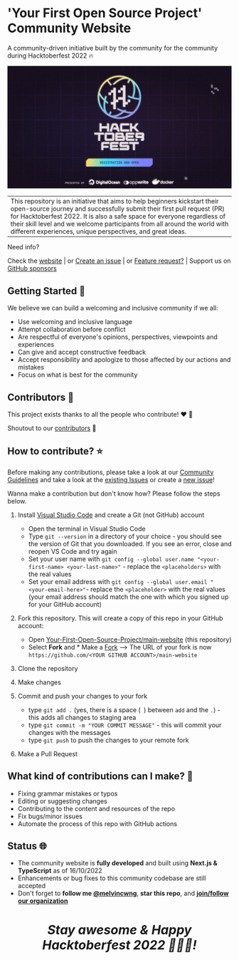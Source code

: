 # 'Your First Open Source Project' Community Website

A community-driven initiative built by the community for the community during Hacktoberfest 2022 🔥

![HackToberFest image](./images/HackToberFest.PNG)

<table>
<tr>
<td>
  This repository is an initiative that aims to help beginners kickstart their open-source journey and successfully submit their first pull request (PR) for Hacktoberfest 2022. It is also a safe space for everyone regardless of their skill level and we welcome participants from all around the world with different experiences, unique perspectives, and great ideas.
</td>
</tr>
</table>

Need info? 

Check the [website](https://yfosp.netlify.app/)
| or [Create an issue](https://github.com/Your-First-Open-Source-Project/main-website/issues/new)
| or [Feature request?](https://github.com/Your-First-Open-Source-Project/main-website/issues/new)
| Support us on [GitHub sponsors](https://github.com/sponsors/melvincwng)

## Getting Started 🥳

We believe we can build a welcoming and inclusive community if we all:
- Use welcoming and inclusive language
- Attempt collaboration before conflict
- Are respectful of everyone's opinions, perspectives, viewpoints and experiences
- Can give and accept constructive feedback
- Accept responsibility and apologize to those affected by our actions and mistakes
- Focus on what is best for the community

## Contributors 🎉
This project exists thanks to all the people who contribute! ❤️ 💙

Shoutout to our [contributors](https://yfosp.netlify.app/contributors) 🎉

## How to contribute? ⭐ 

Before making any contributions, please take a look at our [Community Guidelines](https://yfosp.netlify.app/community-guidelines) and take a look at the [existing Issues](https://github.com/Your-First-Open-Source-Project/main-website/issues) or create a [new issue](https://github.com/Your-First-Open-Source-Project/main-website/issues/new)!

Wanna make a contribution but don't know how? Please follow the steps below.

1. Install [Visual Studio Code](https://code.visualstudio.com/) and create a Git (not GitHub) account

   * Open the terminal in Visual Studio Code
   * Type `git --version` in a directory of your choice - you should see the version of Git that you downloaded. If you see an error, close and reopen VS Code and try again
   * Set your user name with 
   `git config --global user.name "<your-first-name> <your-last-name>"` - replace the `<placeholders>` with the real values
   * Set your email address with 
   `git config --global user.email "<your-email-here>"`- replace the `<placeholder>` with the real values (your email address should match the one with which you signed up for your GitHub account)

2.  Fork this repository. This will create a copy of this repo in your GitHub account:
    * Open [Your-First-Open-Source-Project/main-website](https://github.com/Your-First-Open-Source-Project/main-website) (this repository)
    * Select **Fork** and  * Make a [Fork](https://github.com/Your-First-Open-Source-Project/main-website/fork) --> The URL of your fork is now `https://github.com/<YOUR GITHUB ACCOUNT>/main-website`

3. Clone the repository

4. Make changes 

5. Commit and push your changes to your fork
    * type `git add .` (yes, there is a space (` `) between `add` and the `.`) - this adds all changes to staging area
    * type `git commit -m "YOUR COMMIT MESSAGE"` - this will commit your changes with the messages
    * type `git push` to push the changes to your remote fork
  
6. Make a Pull Request

## What kind of contributions can I make? 💖

- Fixing grammar mistakes or typos
- Editing or suggesting changes
- Contributing to the content and resources of the repo
- Fix bugs/minor issues
- Automate the process of this repo with GitHub actions

## Status 🌐
- The community website is **fully developed** and built using **Next.js & TypeScript** as of 16/10/2022
- Enhancements or bug fixes to this community codebase are still accepted
- Don't forget to **follow me [@melvincwng](https://github.com/melvincwng)**, **star this repo**, and **[join/follow our organization](https://github.com/Your-First-Open-Source-Project)**

<h1 align='center'><i>Stay awesome & Happy Hacktoberfest 2022 🎃🎃🎃!</i></h1>
